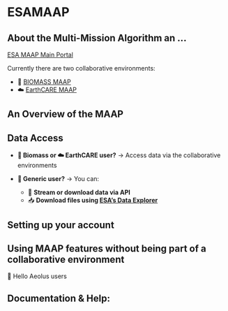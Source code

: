 # ESAMAAP

## About the Multi-Mission Algorithm an ... 

[ESA MAAP Main Portal](https://portal.maap.eo.esa.int/)

Currently there are two collaborative environments: 
- 🌳 [BIOMASS MAAP](https://portal.maap.eo.esa.int/biomass/)
- ☁️ [EarthCARE MAAP](https://portal.maap.eo.esa.int/earthcare/)

## An Overview of the MAAP 

## Data Access

- **🌲 Biomass or ☁️ EarthCARE user?**
  → Access data via the collaborative environments 

- **👤 Generic user?**
  → You can:
  - 🔄 **Stream or download data via API**
  - 📥 **Download files using [ESA’s Data Explorer](https://explorer.eo.esa.int/)**

## Setting up your account 

## Using MAAP features without being part of a collaborative environment 
👋 Hello Aeolus users 

## Documentation & Help: 

